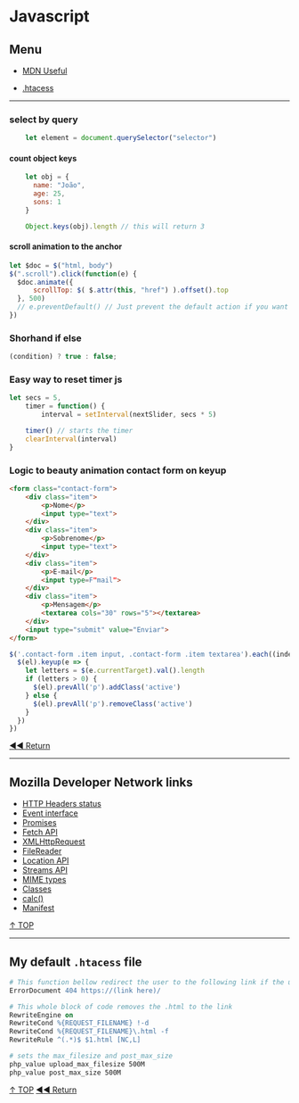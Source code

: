 # Javascript

## Menu

- [MDN Useful](#mozilla-developer-network-links)

- [.htacess](#my-default-htacess-file)

---

### select by query

```javascript
    let element = document.querySelector("selector")
```

#### count object keys

```javascript
    let obj = {
      name: "João",
      age: 25,
      sons: 1
    }

    Object.keys(obj).length // this will return 3
```

#### scroll animation to the anchor

```javascript
let $doc = $("html, body")
$(".scroll").click(function(e) {
  $doc.animate({
      scrollTop: $( $.attr(this, "href") ).offset().top
  }, 500)
  // e.preventDefault() // Just prevent the default action if you want to hide the anchor URL
})
```

### Shorhand if else

```javascript
(condition) ? true : false;
```

### Easy way to reset timer js

```javascript
let secs = 5,
    timer = function() {
        interval = setInterval(nextSlider, secs * 5)

    timer() // starts the timer
    clearInterval(interval)
}
```

### Logic to beauty animation contact form on keyup

```html
<form class="contact-form">
    <div class="item">
        <p>Nome</p>
        <input type="text">
    </div>
    <div class="item">
        <p>Sobrenome</p>
        <input type="text">
    </div>
    <div class="item">
        <p>E-mail</p>
        <input type=F"mail">
    </div>
    <div class="item">
        <p>Mensagem</p>
        <textarea cols="30" rows="5"></textarea>
    </div>
    <input type="submit" value="Enviar">
</form>
```

```javascript
$('.contact-form .item input, .contact-form .item textarea').each((index, el) => {
  $(el).keyup(e => {
    let letters = $(e.currentTarget).val().length
    if (letters > 0) {
      $(el).prevAll('p').addClass('active')
    } else {
      $(el).prevAll('p').removeClass('active')
    }
  })
})
```

[◀◀ Return](readme.md#menu)

---

## Mozilla Developer Network links

- [HTTP Headers status](https://developer.mozilla.org/pt-BR/docs/Web/HTTP/Status)
- [Event interface](https://developer.mozilla.org/en-US/docs/Web/API/Event)
- [Promises](https://developer.mozilla.org/en-US/docs/Web/JavaScript/Reference/Global_Objects/Promise)
- [Fetch API](https://developer.mozilla.org/en-US/docs/Web/API/Fetch_API)
- [XMLHttpRequest](https://developer.mozilla.org/en-US/docs/Web/API/XMLHttpRequest)
- [FileReader](https://developer.mozilla.org/en-US/docs/Web/API/FileReader)
- [Location API](https://developer.mozilla.org/en-US/docs/Web/API/Location)
- [Streams API](https://developer.mozilla.org/en-US/docs/Web/API/Streams_API)
- [MIME types](https://developer.mozilla.org/en-US/docs/Web/HTTP/Basics_of_HTTP/MIME_types)
- [Classes](https://developer.mozilla.org/pt-BR/docs/Web/JavaScript/Reference/Classes)
- [calc()](https://developer.mozilla.org/en-US/docs/Web/CSS/calc)
- [Manifest](https://developer.mozilla.org/pt-BR/docs/Web/Manifest)

[↑ TOP](#Menu)

---

## My default `.htacess` file

```apache
# This function bellow redirect the user to the following link if the user try to access a directory or file that doesn't exist.
ErrorDocument 404 https://(link here)/

# This whole block of code removes the .html to the link
RewriteEngine on
RewriteCond %{REQUEST_FILENAME} !-d
RewriteCond %{REQUEST_FILENAME}\.html -f
RewriteRule ^(.*)$ $1.html [NC,L]

# sets the max_filesize and post_max_size
php_value upload_max_filesize 500M
php_value post_max_size 500M
```

[↑ TOP](#Menu)
[◀◀ Return](readme.md)
